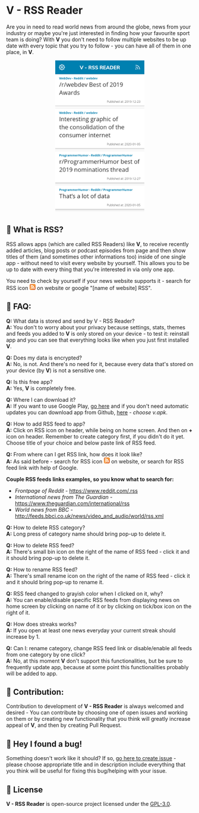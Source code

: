 # V - RSS Reader
Are you in need to read world news from around the globe, news from your industry or maybe you're just interested in finding how your favourite sport team is doing? With **V** you don't need to follow multiple websites to be up date with every topic that you try to follow - you can have all of them in one place, in **V**.

<p align="center">
  <img src="./v_blue.png" alt="How this page looks" width="240">
</p>

## 📰 What is RSS?
RSS allows apps (which are called RSS Readers) like **V**, to receive recently added articles, blog posts or podcast episodes from page and then show titles of them (and sometimes other informations too) inside of one single app - without need to visit every website by yourself.
This allows you to be up to date with every thing that you're interested in via only one app.

You need to check by yourself if your news website supports it - search for RSS icon
![RSS icon](./feed.png "RSS icon") on website or google "[name of website] RSS".

## 🙋 FAQ:
**Q:** What data is stored and send by V - RSS Reader?\
**A:** You don't to worry about your privacy because settings, stats, themes and feeds you added to **V** is only stored on your device - to test it: reinstall app and you can see that everything looks like when you just first installed **V**.

**Q:** Does my data is encrypted?\
**A:** No, is not. And there's no need for it, because every data that's stored on your device (by **V**) is not a sensitive one.

**Q:** Is this free app?\
**A:** Yes, **V** is completely free.

**Q:** Where I can download it?\
**A:** If you want to use Google Play, [go here](https://play.google.com/store/apps/details?id=com.v) and if you don't need automatic updates you can download app from Github, [here](https://github.com/datguysheepy/v-rss-reader/releases) - *choose v.apk*.

**Q:** How to add RSS feed to app?\
**A:** Click on RSS icon on header, while being on home screen. And then on **+** icon on header.
Remember to create category first, if you didn't do it yet. Choose title of your choice and below paste link of RSS feed.

**Q:** From where can I get RSS link, how does it look like?\
**A:** As said before - search for RSS icon ![RSS icon](./feed.png "RSS icon") on website, or search for RSS feed link with help of Google.

**Couple RSS feeds links examples, so you know what to search for:**
* *Frontpage of Reddit -* https://www.reddit.com/.rss
* *International news from The Guardian -* https://www.theguardian.com/international/rss
* *World news from BBC -* http://feeds.bbci.co.uk/news/video_and_audio/world/rss.xml

**Q:** How to delete RSS category?\
**A:** Long press of category name should bring pop-up to delete it.

**Q:** How to delete RSS feed?\
**A:** There's small bin icon on the right of the name of RSS feed - click it and it should bring pop-up to delete it.

**Q:** How to rename RSS feed?\
**A:** There's small rename icon on the right of the name of RSS feed - click it and it should bring pop-up to rename it.

**Q:** RSS feed changed to grayish color when I clicked on it, why?\
**A:** You can enable/disable specific RSS feeds from displaying news on home screen by clicking on name of it or by clicking on tick/box icon on the right of it.

**Q:** How does streaks works?\
**A:** If you open at least one news everyday your current streak should increase by 1. 

**Q:** Can I: rename category, change RSS feed link or disable/enable all feeds from one category by one click?\
**A:** No, at this moment **V** don't support this functionalities, but be sure to frequently update app, because at some point this functionalities probably will be added to app.

## 🤝 Contribution:
Contribution to development of **V - RSS Reader** is always welcomed and desired - You can contribute by choosing one of open issues and working on them or by creating new functionality that you think will greatly increase appeal of **V**, and then by creating Pull Request.

## 🐞 Hey I found a bug!
Something doesn't work like it should? If so, [go here to create issue](https://github.com/datguysheepy/v-rss-reader/issues/new) - please choose appropriate title and in description include everything that you think will be useful for fixing this bug/helping with your issue.

## 📝 License 
**V - RSS Reader** is open-source project licensed under the [GPL-3.0](https://github.com/datguysheepy/v-rss-reader/blob/master/LICENSE).